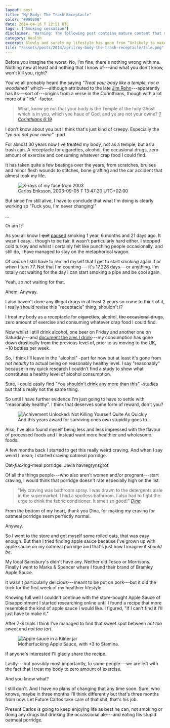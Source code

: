 ```yaml
---
layout: post
title: "My Body: The Trash Receptacle"
color: "#990808"
date: 2014-04-16 T 22:51 UTC
tags : ["Smoking cessation"]
disclaimer: "Warning: The following post contains mature content that may not be suitable for the sensitive reader. Viewer discretion is advised."
category: Health
excerpt: Slowly and surely my lifestyle has gone from “Unlikely to make it to 20” to “Coronary Heart Disease in mid-forties” and finally to “Might make to 77.”
tile: "/assets/posts/2014/april/my-body-the-trash-receptacle/tile.png"
---
```

Before you imagine the worst. No, I'm fine, there's nothing wrong with me. Nothing new at least and nothing that I know of---and what you don't know, won't kill you, right?

You've all probably heard the saying *"Treat your body like a temple, not a woodshed"* which---although attributed to the late [Jim Rohn][jim]---apparently has its---sort of---origins from a verse in the Corinthians, though with a lot more of a "ick" -factor.

> What, know ye not that your body is the Temple of the holy Ghost which is in you, which yee haue of God, and ye are not your owne? <cite>[1 Corinthians 6:19][bible]</cite>

I don't know about you but I think that's just kind of creepy. Especially the *"ye are not your owne"* -part.

For almost 30 years now I've treated my body, not as a temple, but as a trash can. A receptacle for cigarettes, alcohol, the occasional drugs, zero amount of exercise and consuming whatever crap food I could find.

It has taken quite a few beatings over the years, from scratches, bruises and minor flesh wounds to stitches, bone grafting and the car accident that almost took my life.

<div>
<figure>
	<img class="js-lazy-load" data-original="/assets/posts/2014/april/my-body-the-trash-receptacle/x-rays-of-carlos-erikssons-face.jpg" alt="X-rays of my face from 2003">
	<figcaption>Carlos Eriksson, 2003-09-05 T 13:47:20 UTC+02:00</figcaption>
</figure>
</div>


But since I'm still alive, I have to conclude that what I'm doing is clearly working so "Fuck you, I'm never changing!"

...

Or am I?

As you all know I <del>quit</del> <ins>paused</ins> smoking 1 year, 6 months and 21 days ago. It wasn't easy... though to be fair, it wasn't particularly hard either. I stopped cold turkey and whilst I certainly felt like punching people occasionally, and still do, I have managed to stay on the metaphorical wagon.

Of course I still have to remind myself that I get to start smoking again if or *when* I turn 77. Not that I'm counting--- it's 17,228 days---or anything. I'm totally not waiting for the day I can start smoking a pipe and be cool again.

Yeah, *so not* waiting for that.

Ahem. Anyway.

I also haven't done any illegal drugs in at least 2 years so come to think of it, I really should revise this "receptacle" thing, shouldn't I?

I treat my body as a receptacle for <del>cigarettes</del>, alcohol, <del>the occasional drugs</del>, zero amount of exercise and consuming whatever crap food I could find.

Now whilst I still drink alcohol, one beer on Friday and another one on Saturday---and [document the ales I drink][ale]---my consumption has gone down drastically from the previous level of, prior to us moving to the <abbr title="United Kingdom">UK</abbr>, ~10 bottles per week.

So, I think I'll leave in the "alcohol" -part for now but at least it's gone from *not healthy* to actual being on reasonably healthy level. I say "reasonably" because in my quick research I couldn't find a study to show what constitutes a healthy level of alcohol consumption.

Sure, I could easily find ["You shouldn't drink any more than this"][study] -studies but that's really not the same thing.

So until I have further evidence I'm just going to have to settle with "reasonably healthy". I think that deserves some form of reward, don't you?

<div>
<figure>
	<img class="js-lazy-load" data-original="/assets/posts/2014/april/my-body-the-trash-receptacle/level-up.png" alt="Achivement Unlocked: Not Killing Yourself Quite As Quickly">
<figcaption>And this years award for surviving ones own stupidity goes to...</figcaption>
</figure>
</div>


Also, I've also found myself being less and less impressed with the flavour of processed foods and I instead want more healthier and wholesome foods.

A few months back I started to get this really weird craving. And when I say weird I mean; I started craving oatmeal porridge.

Oat-*fucking*-meal porridge. <span lang="sv">Jävla havregrynsgröt</span>.

Of all the things people---who also aren't women and/or pregnant---start craving, I would think that porridge doesn't rate especially high on the list.

> "My craving was bathroom spray. I was drawn to the detergents aisle in the supermarket. I had a spotless bathroom. I also had to fight the urge to drink the fabric conditioner. It smelt so good!" <cite>[Dina][dina]</cite>

From the bottom of my heart, thank you Dina, for making my craving for oatmeal porridge seem perfectly normal.

Anyway.

So I went to the store and got myself some rolled oats, that was easy enough. But then I tried finding apple sauce because I've grown up with apple sauce on my oatmeal porridge and that's just how I imagine it *should be*.

My local Sainsbury's didn't have any. Neither did Tesco or Morrisons. Finally I went to Marks & Spencer where I found their brand of Bramley Apple Sauce.

It wasn't particularly delicious---meant to be put on pork---but it did the trick for the first week of my healthier lifestyle.

Knowing full well I couldn't continue with the store-bought Apple Sauce of Disappointment I started researching online until I found a recipe that more resembled the kind of apple sauce I would like. I figured, "If I can't find it I'll just have to make it."

After 7-8 trials I think I've managed to find that sweet spot between *not too sweet* and *not too tart*.

<div>
<figure>
	<img class="js-lazy-load" data-original="/assets/posts/2014/april/my-body-the-trash-receptacle/apple-sauce-by-carlos-eriksson.jpg" alt="Apple sauce in a Kilner jar">
	<figcaption>Motherfucking Apple Sauce, with +3 to Stamina.</figcaption>
</figure>
</div>

If anyone's interested I'll gladly share the recipe.

Lastly---but possibly most importantly, to some people---we are left with the fact that I treat my body to zero amount of exercise.

And you know what?

I still don't. And I have no plans of changing that any time soon. Sure, who knows, maybe in three months I'll think differently but that's three months from now. Let Future Carlos take care of that shit, that's his job. 

Present Carlos is going to keep enjoying life as best he can, not smoking or doing any drugs but drinking the occassional ale---and eating his stupid oatmeal porridge.


[bible]: http://www.kingjamesbibleonline.org/1-Corinthians-6-19/
[jim]: http://en.wikipedia.org/wiki/Jim_Rohn
[ale]: https://twitter.com/Alesploration
[last-week]: http://carloseriksson.com/blog/veni-vidi-edi-vii
[study]: http://www.dukechronicle.com/articles/2012/11/20/duke-study-ties-college-binge-drinking-stress
[dina]: http://www.babycentre.co.uk/a4444/top-pregnancy-cravings